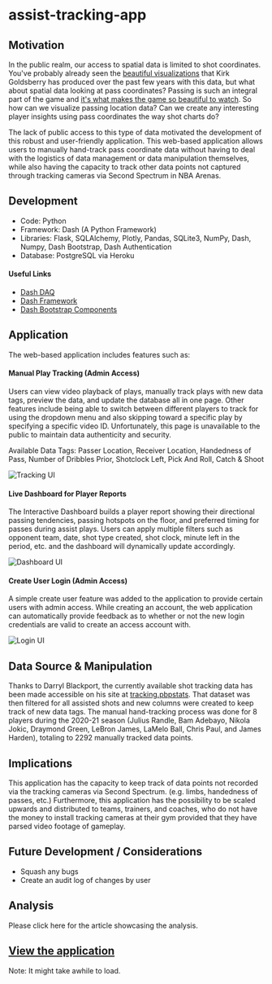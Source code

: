 # assist-tracking-app

## Motivation

In the public realm, our access to spatial data is limited to shot coordinates. You've probably already seen the [beautiful visualizations](https://www.instagram.com/kirkgoldsberry/?hl=en) that Kirk Goldsberry has produced over the past few years with this data, but what about spatial data looking at pass coordinates? Passing is such an integral part of the game and [it's what makes the game so beautiful to watch](https://www.youtube.com/watch?v=NsBGF1fjXvY&ab_channel=EvinGualberto). So how can we visualize passing location data? Can we create any interesting player insights using pass coordinates the way shot charts do?

The lack of public access to this type of data motivated the development of this robust and user-friendly application. This web-based application allows users to manually hand-track pass coordinate data without having to deal with the logistics of data management or data manipulation themselves, while also having the capacity to track other data points not captured through tracking cameras via Second Spectrum in NBA Arenas.

## Development

- Code: Python
- Framework: Dash (A Python Framework)
- Libraries: Flask, SQLAlchemy, Plotly, Pandas, SQLite3, NumPy, Dash, Numpy, Dash Bootstrap, Dash Authentication
- Database: PostgreSQL via Heroku

#### Useful Links
- [Dash DAQ](https://dash.plotly.com/dash-daq)
- [Dash Framework](https://plotly.com/dash/)
- [Dash Bootstrap Components](https://dash-bootstrap-components.opensource.faculty.ai/)

## Application

The web-based application includes features such as:

#### Manual Play Tracking (Admin Access)
Users can view video playback of plays, manually track plays with new data tags, preview the data, and update the database all in one page. Other features include being able to switch between different players to track for using the dropdown menu and also skipping toward a specific play by specifying a specific video ID. Unfortunately, this page is unavailable to the public to maintain data authenticity and security.

Available Data Tags: Passer Location, Receiver Location, Handedness of Pass, Number of Dribbles Prior, Shotclock Left, Pick And Roll, Catch & Shoot

![Tracking UI](blob:https://imgur.com/93a9ef38-8132-46e1-af0b-1837d3701d4c)

#### Live Dashboard for Player Reports
The Interactive Dashboard builds a player report showing their directional passing tendencies, passing hotspots on the floor, and preferred timing for passes during assist plays. Users can apply multiple filters such as opponent team, date, shot type created, shot clock, minute left in the period, etc. and the dashboard will dynamically update accordingly.

![Dashboard UI](https://i.imgur.com/THXMvEI.png)

#### Create User Login (Admin Access)
A simple create user feature was added to the application to provide certain users with admin access. While creating an account, the web application can automatically provide feedback as to whether or not the new login credentials are valid to create an access account with.

![Login UI](https://i.imgur.com/wQzGYdf.gif)

###

## Data Source & Manipulation

Thanks to Darryl Blackport, the currently available shot tracking data has been made accessible on his site at [tracking.pbpstats](tracking.pbpstats.com). That dataset was then filtered for all assisted shots and new columns were created to keep track of new data tags. The manual hand-tracking process was done for 8 players during the 2020-21 season (Julius Randle, Bam Adebayo, Nikola Jokic, Draymond Green, LeBron James, LaMelo Ball, Chris Paul, and James Harden), totaling to 2292 manually tracked data points.

## Implications
This application has the capacity to keep track of data points not recorded via the tracking cameras via Second Spectrum. (e.g. limbs, handedness of passes, etc.) Furthermore, this application has the possibility to be scaled upwards and distributed to teams, trainers, and coaches, who do not have the money to install tracking cameras at their gym provided that they have parsed video footage of gameplay.

## Future Development / Considerations
- Squash any bugs
- Create an audit log of changes by user

## Analysis

Please click here for the article showcasing the analysis.

## [View the application](https://tracking-dashboard-app.herokuapp.com/home)

Note: It might take awhile to load.
